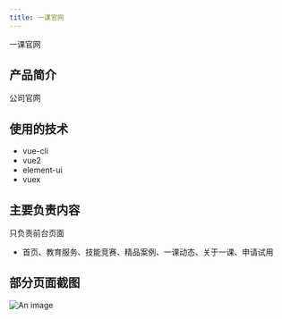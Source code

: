 ```yaml
---
title: 一课官网
---
```


[//]: # ([一课官网]&#40;http://yikejiaoyu.com/&#41;)
一课官网

## 产品简介
公司官网

## 使用的技术
- vue-cli
- vue2
- element-ui
- vuex

## 主要负责内容
只负责前台页面
- 首页、教育服务、技能竞赛、精品案例、一课动态、关于一课、申请试用


## 部分页面截图

![An image](../../images/yike.gif)